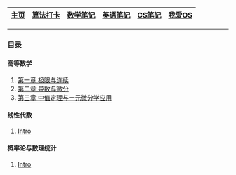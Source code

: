 | [主页](http://haohaha.cn) | [算法打卡](https://alg.haohaha.cn) | [数学笔记](https://math.haohaha.cn) | [英语笔记](https://eng.haohaha.cn) | [CS笔记](https://cs.haohaha.cn) | [我爱OS](https://os.haohaha.cn) |
| ------------------------- | ---------------------------------- | ----------------------------------- | ---------------------------------- | ------------------------------- | ------------------------------- |

---

### 目录

#### 高等数学

1. [第一章 极限与连续](./am/01.md)
1. [第二章 导数与微分](./am/02.md)
1. [第三章 中值定理与一元微分学应用](./am/03.md)

#### 线性代数

1. [Intro]()

#### 概率论与数理统计

1. [Intro]()
